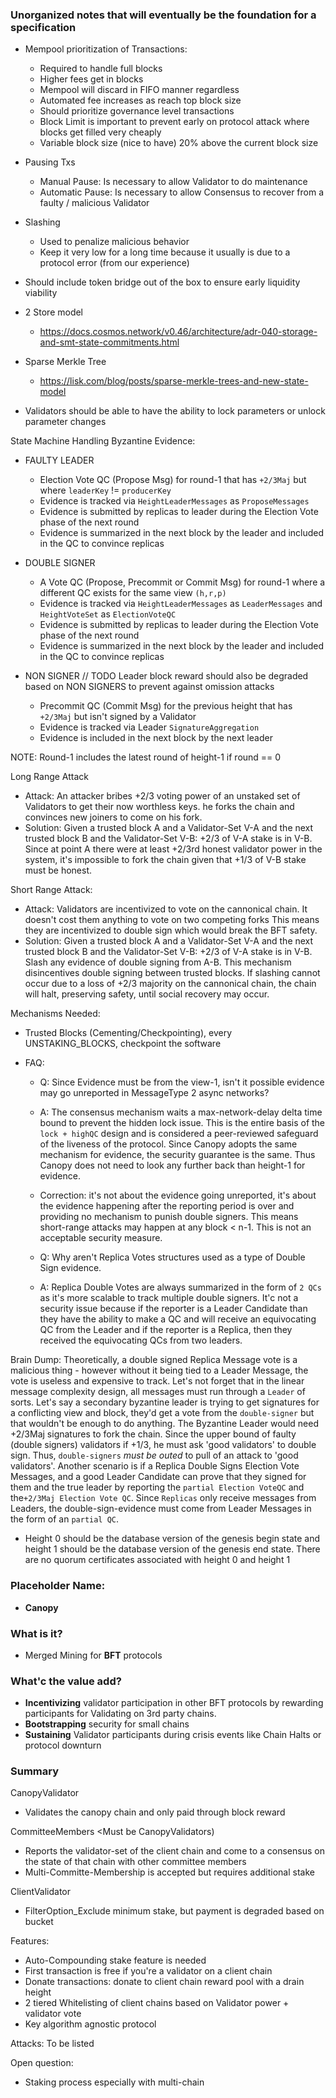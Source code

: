 ### Unorganized notes that will eventually be the foundation for a specification

- Mempool prioritization of Transactions:
    - Required to handle full blocks
    - Higher fees get in blocks
    - Mempool will discard in FIFO manner regardless
    - Automated fee increases as reach top block size
    - Should prioritize governance level transactions
    - Block Limit is important to prevent early on protocol attack where blocks get filled very cheaply
    - Variable block size (nice to have) 20% above the current block size

- Pausing Txs
    - Manual Pause: Is necessary to allow Validator to do maintenance
    - Automatic Pause: Is necessary to allow Consensus to recover from a faulty / malicious Validator

- Slashing
    - Used to penalize malicious behavior
    - Keep it very low for a long time because it usually is due to a protocol error (from our experience)

- Should include token bridge out of the box to ensure early liquidity viability

- 2 Store model
    - https://docs.cosmos.network/v0.46/architecture/adr-040-storage-and-smt-state-commitments.html

- Sparse Merkle Tree
    - https://lisk.com/blog/posts/sparse-merkle-trees-and-new-state-model

- Validators should be able to have the ability to lock parameters or unlock parameter changes

State Machine Handling Byzantine Evidence:

- FAULTY LEADER
    - Election Vote QC (Propose Msg) for round-1 that has `+2/3Maj` but where `leaderKey` != `producerKey`
    - Evidence is tracked via `HeightLeaderMessages` as `ProposeMessages`
    - Evidence is submitted by replicas to leader during the Election Vote phase of the next round
    - Evidence is summarized in the next block by the leader and included in the QC to convince replicas

- DOUBLE SIGNER
    - A Vote QC (Propose, Precommit or Commit Msg) for round-1 where a different QC exists for the same view `(h,r,p)`
    - Evidence is tracked via `HeightLeaderMessages` as `LeaderMessages` and `HeightVoteSet` as `ElectionVoteQC`
    - Evidence is submitted by replicas to leader during the Election Vote phase of the next round
    - Evidence is summarized in the next block by the leader and included in the QC to convince replicas

- NON SIGNER // TODO Leader block reward should also be degraded based on NON SIGNERS to prevent against omission
  attacks
    - Precommit QC (Commit Msg) for the previous height that has `+2/3Maj` but isn't signed by a Validator
    - Evidence is tracked via Leader `SignatureAggregation`
    - Evidence is included in the next block by the next leader

NOTE: Round-1 includes the latest round of height-1 if round == 0

Long Range Attack
- Attack: An attacker bribes +2/3 voting power of an unstaked set of Validators to get their now worthless keys. he forks the chain 
and convinces new joiners to come on his fork.
- Solution: Given a trusted block A and a Validator-Set V-A and the next trusted block B and the Validator-Set V-B:
  +2/3 of V-A stake is in V-B. Since at point A there were at least +2/3rd honest validator power in the system, it's 
  impossible to fork the chain given that +1/3 of V-B stake must be honest.

Short Range Attack:
- Attack: Validators are incentivized to vote on the cannonical chain. It doesn't cost them anything to vote on two competing forks
  This means they are incentivized to double sign which would break the BFT safety.
- Solution: Given a trusted block A and a Validator-Set V-A and the next trusted block B and the Validator-Set V-B:
  +2/3 of V-A stake is in V-B. Slash any evidence of double signing from A-B. This mechanism disincentives double signing between
  trusted blocks. If slashing cannot occur due to a loss of +2/3 majority on the cannonical chain, the chain will halt, preserving safety,
  until social recovery may occur. 

Mechanisms Needed:
- Trusted Blocks (Cementing/Checkpointing), every UNSTAKING_BLOCKS, checkpoint the software 

- FAQ:
    - Q: Since Evidence must be from the view-1, isn't it possible evidence may go unreported in MessageType 2 async networks?
    - A: The consensus mechanism waits a max-network-delay delta time bound to prevent the hidden lock issue. This is
      the entire basis
      of the `lock + highQC` design and is considered a peer-reviewed safeguard of the liveness of the protocol. Since
      Canopy adopts the same
      mechanism for evidence, the security guarantee is the same. Thus Canopy does not need to look any further back
      than height-1 for
      evidence.
    - Correction: it's not about the evidence going unreported, it's about the evidence happening after the reporting
      period is over and providing
      no mechanism to punish double signers. This means short-range attacks may happen at any block < n-1. This is not
      an acceptable security measure.

    - Q: Why aren't Replica Votes structures used as a type of Double Sign evidence.
    - A: Replica Double Votes are always summarized in the form of `2 QCs` as it's more scalable to track multiple
      double signers.
      It'c not a security issue because if the reporter is a Leader Candidate than they have the ability to make a QC
      and will receive
      an equivocating QC from the Leader and if the reporter is a Replica, then they received the equivocating QCs from
      two leaders.

Brain Dump: Theoretically, a double signed Replica Message vote is a malicious thing - however without it being tied to
a Leader Message,
the vote is useless and expensive to track. Let's not forget that in the linear message complexity design, all messages
must run through
a `Leader` of sorts. Let's say a secondary byzantine leader is trying to get signatures for a conflicting view and
block, they'd get
a vote from the `double-signer` but that wouldn't be enough to do anything. The Byzantine Leader would need +2/3Maj
signatures to fork
the chain. Since the upper bound of faulty (double signers) validators if +1/3, he must ask 'good validators' to double
sign. Thus,
`double-signers` *must be outed* to pull of an attack to 'good validators'. Another scenario is if a Replica Double
Signs Election Vote
Messages, and a good Leader Candidate can prove that they signed for them and the true leader by reporting
the `partial Election VoteQC`
and the`+2/3Maj Election Vote QC`. Since `Replicas` only receive messages from Leaders, the double-sign-evidence must
come from Leader Messages
in the form of an `partial QC`.

- Height 0 should be the database version of the genesis begin state and height 1 should be the database version of the
  genesis end state. There are no quorum certificates associated with height 0 and height 1

### Placeholder Name:

- **Canopy**

### What is it?

- Merged Mining for **BFT** protocols

### What'c the value add?

- **Incentivizing** validator participation in other BFT protocols by rewarding participants for Validating on 3rd party
  chains.
- **Bootstrapping** security for small chains
- **Sustaining** Validator participants during crisis events like Chain Halts or protocol downturn

### Summary

CanopyValidator

- Validates the canopy chain and only paid through block reward

CommitteeMembers <Must be CanopyValidators)

- Reports the validator-set of the client chain and come to a consensus on the state of that chain with other committee
  members
- Multi-Committe-Membership is accepted but requires additional stake

ClientValidator

- FilterOption_Exclude minimum stake, but payment is degraded based on bucket

Features:

- Auto-Compounding stake feature is needed
- First transaction is free if you're a validator on a client chain
- Donate transactions: donate to client chain reward pool with a drain height
- 2 tiered Whitelisting of client chains based on Validator power + validator vote
- Key algorithm agnostic protocol

Attacks:
To be listed

Open question:

- Staking process especially with multi-chain